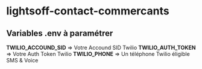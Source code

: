 # lightsoff-contact-commercants

## Variables .env à paramétrer 
**TWILIO_ACCOUND_SID** => Votre Accound SID Twilio
**TWILIO_AUTH_TOKEN** => Votre Auth Token Twilio
**TWILIO_PHONE** => Un téléphone Twilio éligible SMS & Voice